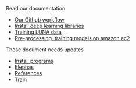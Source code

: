 Read our documentation
- [Our Github workflow](docs/git.md)
- [Install deep learning libraries](docs/install_deep_learning.md)
- [Training LUNA data](docs/luna.md)
- [Pre-processing, training models on amazon ec2](docs/ec2.md)

These document needs updates
- [Install programs](docs/install.md)
- [Elephas](docs/elephas.md)
- [References](docs/references.md)
- [Train](docs/train.md)
